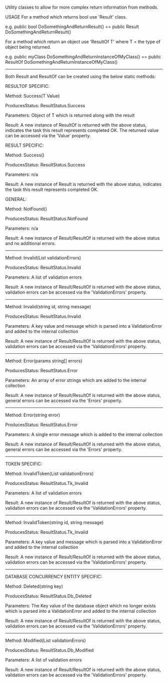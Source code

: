 Utility classes to allow for more complex return information from methods.

USAGE
For a method which returns bool use 'Result' class.

e.g. public bool DoSomethingAndReturnResult() == public Result DoSomethingAndReturnResult()

For a method which return an object use 'ResultOf T' where T = the type of object being returned.

e.g. public myClass DoSomethingAndReturnInstanceOfMyClass() == public ResultOf<myClass> DoSomethingAndReturnInstanceOfMyClass()

---------------------------------
   
Both Result and ResultOf can be created using the below static methods:

RESULTOF SPECIFIC:

Method: Success(T Value)
   
ProducesStatus: ResultStatus.Success
   
Parameters: Object of T which is returned along with the result
   
Result: A new instance of ResultOf is returned with the above status, indicates the task this result represents completed OK. The returned value can be accessed 
via the 'Value' property. 

RESULT SPECIFIC:

Method: Success()
   
ProducesStatus: ResultStatus.Success
   
Parameters: n/a
   
Result: A new instance of Result is returned with the above status, indicates the task this result represents completed OK.

GENERAL:

Method: NotFound()
   
ProducesStatus: ResultStatus.NotFound
   
Parameters: n/a
   
Result: A new instance of Result/ResultOf is returned with the above status and no additional errors.

---------------------------------
   
Method: Invalid(List<ValidationError> validationErrors)
   
ProducesStatus: ResultStatus.Invalid
   
Parameters:  A list of validation errors
   
Result: A new instance of Result/ResultOf is returned with the above status, validation errors can be accessed via the 'ValidationErrors' property. 

---------------------------------
   
Method: Invalid(string id, string message)
   
ProducesStatus: ResultStatus.Invalid
   
Parameters:  A key value and message which is parsed into a ValidationError and added to the internal collection
   
Result: A new instance of Result/ResultOf is returned with the above status, validation errors can be accessed via the 'ValidationErrors' property. 

---------------------------------
   
Method: Error(params string[] errors)
   
ProducesStatus: ResultStatus.Error
   
Parameters:  An array of error strings which are added to the internal collection
   
Result: A new instance of Result/ResultOf is returned with the above status, general errors can be accessed via the 'Errors' property.

---------------------------------
   
Method: Error(string error)
   
ProducesStatus: ResultStatus.Error
   
Parameters:  A single error message which is added to the internal collection
   
Result: A new instance of Result/ResultOf is returned with the above status, general errors can be accessed via the 'Errors' property.
   
---------------------------------

TOKEN SPECIFIC:
  
Method: InvalidToken(List<ValidationError> validationErrors)
   
ProducesStatus: ResultStatus.Tk_Invalid
   
Parameters:  A list of validation errors
   
Result: A new instance of Result/ResultOf is returned with the above status, validation errors can be accessed via the 'ValidationErrors' property. 

---------------------------------
   
Method: InvalidToken(string id, string message)
   
ProducesStatus: ResultStatus.Tk_Invalid
   
Parameters:  A key value and message which is parsed into a ValidationError and added to the internal collection
   
Result: A new instance of Result/ResultOf is returned with the above status, validation errors can be accessed via the 'ValidationErrors' property. 
  
---------------------------------
  
DATABASE CONCURRENCY ENTITY SPECIFIC:
  
Method: Deleted(string key)
   
ProducesStatus: ResultStatus.Db_Deleted
   
Parameters:  The Key value of the database object which no longer exists which is parsed into a ValidationError and added to the internal collection
   
Result: A new instance of Result/ResultOf is returned with the above status, validation errors can be accessed via the 'ValidationErrors' property. 
  
---------------------------------
   
Method: Modified(List<ValidationError> validationErrors)
   
ProducesStatus: ResultStatus.Db_Modified
   
Parameters: A list of validation errors
   
Result: A new instance of Result/ResultOf is returned with the above status, validation errors can be accessed via the 'ValidationErrors' property.
 
